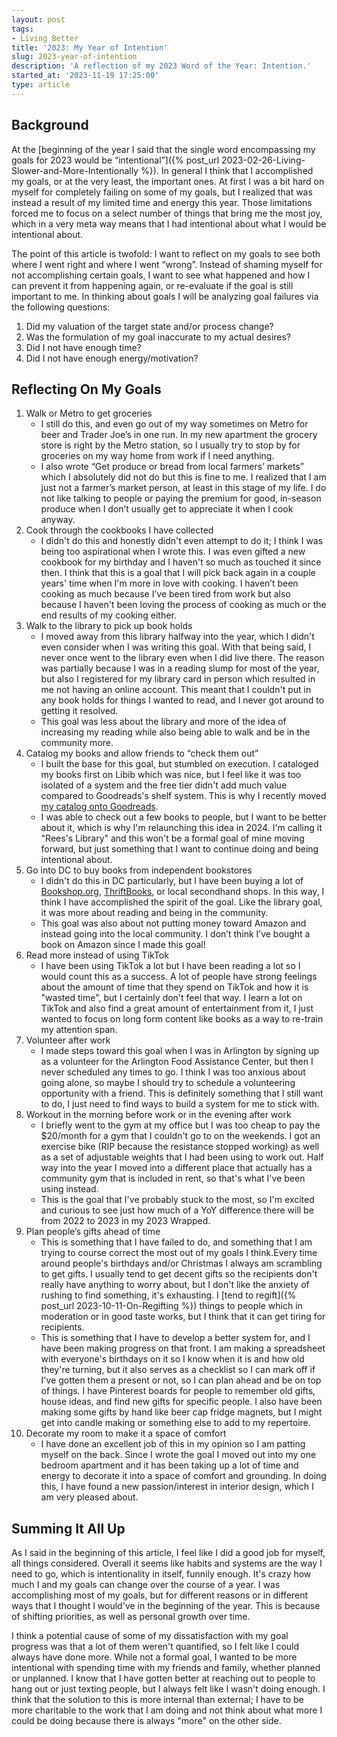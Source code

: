 ```yaml
---
layout: post
tags:
- Living Better
title: '2023: My Year of Intention'
slug: 2023-year-of-intention
description: 'A reflection of my 2023 Word of the Year: Intention.'
started_at: '2023-11-19 17:25:00'
type: article
---
```


## Background

At the [beginning of the year I said that the single word encompassing my goals for 2023 would be “intentional”]({% post_url 2023-02-26-Living-Slower-and-More-Intentionally %}). In general I think that I accomplished my goals, or at the very least, the important ones. At first I was a bit hard on myself for completely failing on some of my goals, but I realized that was instead a result of my limited time and energy this year. Those limitations forced me to focus on a select number of things that bring me the most joy, which in a very meta way means that I had intentional about what I would be intentional about.

The point of this article is twofold: I want to reflect on my goals to see both where I went right and where I went “wrong”. Instead of shaming myself for not accomplishing certain goals, I want to see what happened and how I can prevent it from happening again, or re-evaluate if the goal is still important to me. In thinking about goals I will be analyzing goal failures via the following questions:
1. Did my valuation of the target state and/or process change?
2. Was the formulation of my goal inaccurate to my actual desires?
2. Did I not have enough time?
3. Did I not have enough energy/motivation?

## Reflecting On My Goals

1. Walk or Metro to get groceries
    * I still do this, and even go out of my way sometimes on Metro for beer and Trader Joe’s in one run. In my new apartment the grocery store is right by the Metro station, so I usually try to stop by for groceries on my way home from work if I need anything.
    * I also wrote “Get produce or bread from local farmers’ markets” which I absolutely did not do but this is fine to me. I  realized that I am just not a farmer’s market person, at least in this stage of my life. I do not like talking to people or paying the premium for good, in-season produce when I don’t usually get to appreciate it when I cook anyway.
2. Cook through the cookbooks I have collected
    * I didn't do this and honestly didn't even attempt to do it; I think I was being too aspirational when I wrote this. I was even  gifted a new cookbook for my birthday and I haven't so much as touched it since then. I think that this is a goal that I will pick back again in a couple years' time when I'm more in love with cooking. I haven’t been cooking as much because I’ve been tired from work but also because I haven't been loving the process of cooking as much or the end results of my cooking either.
3. Walk to the library to pick up book holds
    * I moved away from this library halfway into the year, which I didn't even consider when I was writing this goal. With that being said, I never once went to the library even when I did live there. The reason was partially because I was in a reading slump for most of the year, but also I registered for my library card in person which resulted in me not having an online account. This meant that I couldn't put in any book holds for things I wanted to read, and I never got around to getting it resolved.
    * This goal was less about the library and more of the idea of increasing my reading while also being able to walk and be in the community more.
4. Catalog my books and allow friends to “check them out”
    * I built the base for this goal, but stumbled on execution. I cataloged my books first on Libib which was nice, but I feel like it was too isolated of a system and the free tier didn't add much value compared to Goodreads's shelf system. This is why I recently  moved [my catalog onto Goodreads](https://www.goodreads.com/review/list/80478222-rees-draminski?shelf=own).
    * I was able to check out a few books to people, but I want to be better about it, which is why I'm relaunching this idea in 2024. I'm calling it "Rees's Library" and this won't be a formal goal of mine moving forward, but just something that I want to continue doing and being intentional about.
5. Go into DC to buy books from independent bookstores
    * I didn't do this in DC particularly, but I have been buying a lot of [Bookshop.org](https://bookshop.org/), [ThriftBooks](https://www.thriftbooks.com/), or local secondhand shops. In this way, I think I have accomplished the spirit of the goal. Like the library goal, it was more about reading and being in the community.
    * This goal was also about not putting money toward Amazon and instead going into the local community. I don’t think I’ve bought a book on Amazon since I made this goal!
6. Read more instead of using TikTok
    * I have been using TikTok a lot but I have been reading a lot so I would count this as a success. A lot of people have strong feelings about the amount of time that they spend on TikTok and how it is "wasted time", but I certainly don't feel that way. I learn a lot on TikTok and also find a great amount of entertainment from it, I just wanted to focus on long form content like books as a way to re-train my attention span.
7. Volunteer after work
    * I made steps toward this goal when I was in Arlington by signing up as a volunteer for the Arlington Food Assistance Center, but then I never scheduled any times to go. I think I was too anxious about going alone, so maybe I should try to schedule a volunteering opportunity with a friend. This is definitely something that I still want to do, I just need to find ways to build a system for me to stick with.
8. Workout in the morning before work or in the evening after work
    * I briefly went to the gym at my office but I was too cheap to pay the $20/month for a gym that I couldn't go to on the weekends. I got an exercise bike (RIP because the resistance stopped working) as well as a set of adjustable weights that I had been using to work out. Half way into the year I moved into a different place that actually has a community gym that is included in rent, so that's what I've been using instead.
    * This is the goal that I've probably stuck to the most, so I'm excited and curious to see just how much of a YoY difference there will be from 2022 to 2023 in my 2023 Wrapped.
9. Plan people’s gifts ahead of time
    * This is something that I have failed to do, and something that I am trying to course correct the most out of my goals I think.Every time around people's birthdays and/or Christmas I always am scrambling to get gifts. I usually tend to get decent gifts so the recipients don't really have anything to worry about, but I don't like the anxiety of rushing to find something, it's exhausting. I [tend to regift]({% post_url 2023-10-11-On-Regifting %}) things to people which in moderation or in good taste works, but I think that it can get tiring for recipients.
    * This is something that I have to develop a better system for, and I have been making progress on that front. I am making a spreadsheet with everyone's birthdays on it so I know when it is and how old they're turning, but it also serves as a checklist so I can mark off if I've gotten them a present or not, so I can plan ahead and be on top of things. I have Pinterest boards for people to remember old gifts, house ideas, and find new gifts for specific people. I also have been making some gifts by hand like beer cap fridge magnets, but I might get into candle making or something else to add to my repertoire.
10. Decorate my room to make it a space of comfort
    * I have done an excellent job of this in my opinion so I am patting myself on the back. Since I wrote the goal I moved out into my one bedroom apartment and it has been taking up a lot of time and energy to decorate it into a space of comfort and grounding. In doing this, I have found a new passion/interest in interior design, which I am very pleased about.

## Summing It All Up

As I said in the beginning of this article, I feel like I did a good job for myself, all things considered. Overall it seems like habits and systems are the way I need to go, which is intentionality in itself, funnily enough. It's crazy how much I and my goals can change over the course of a year. I was accomplishing most of my goals, but for different reasons or in different ways that I thought I would've in the beginning of the year. This is because of shifting priorities, as well as personal growth over time. 

I think a potential cause of some of my dissatisfaction with my goal progress was that a lot of them weren't quantified, so I felt like I could always have done more. While not a formal goal, I wanted to be more intentional with spending time with my friends and family, whether planned or unplanned. I know that I have gotten better at reaching out to people to hang out or just texting people, but I always felt like I wasn't doing enough. I think that the solution to this is more internal than external; I have to be more charitable to the work that I am doing and not think about what more I could be doing because there is always "more" on the other side.